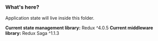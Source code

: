 ### What's here?

Application state will live inside this folder.

**Current state management library:** Redux ^4.0.5
**Current middleware library:** Redux Saga ^1.1.3
